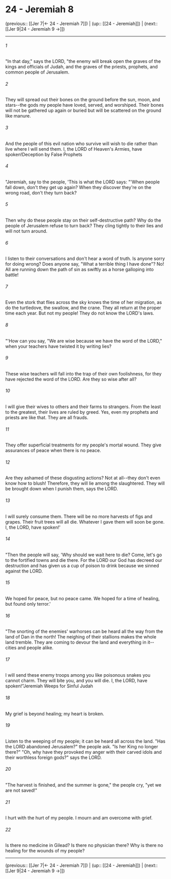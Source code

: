 # 24 - Jeremiah 8

(previous:: [[Jer 7|← 24 - Jeremiah 7]]) | (up:: [[24 - Jeremiah]]) | (next:: [[Jer 9|24 - Jeremiah 9 →]])

***


###### 1 
"In that day," says the LORD, "the enemy will break open the graves of the kings and officials of Judah, and the graves of the priests, prophets, and common people of Jerusalem. 

###### 2 
They will spread out their bones on the ground before the sun, moon, and stars--the gods my people have loved, served, and worshiped. Their bones will not be gathered up again or buried but will be scattered on the ground like manure. 

###### 3 
And the people of this evil nation who survive will wish to die rather than live where I will send them. I, the LORD of Heaven's Armies, have spoken!Deception by False Prophets 

###### 4 
"Jeremiah, say to the people, 'This is what the LORD says: "'When people fall down, don't they get up again? When they discover they're on the wrong road, don't they turn back? 

###### 5 
Then why do these people stay on their self-destructive path? Why do the people of Jerusalem refuse to turn back? They cling tightly to their lies and will not turn around. 

###### 6 
I listen to their conversations and don't hear a word of truth. Is anyone sorry for doing wrong? Does anyone say, "What a terrible thing I have done"? No! All are running down the path of sin as swiftly as a horse galloping into battle! 

###### 7 
Even the stork that flies across the sky knows the time of her migration, as do the turtledove, the swallow, and the crane. They all return at the proper time each year. But not my people! They do not know the LORD's laws. 

###### 8 
"'How can you say, "We are wise because we have the word of the LORD," when your teachers have twisted it by writing lies? 

###### 9 
These wise teachers will fall into the trap of their own foolishness, for they have rejected the word of the LORD. Are they so wise after all? 

###### 10 
I will give their wives to others and their farms to strangers. From the least to the greatest, their lives are ruled by greed. Yes, even my prophets and priests are like that. They are all frauds. 

###### 11 
They offer superficial treatments for my people's mortal wound. They give assurances of peace when there is no peace. 

###### 12 
Are they ashamed of these disgusting actions? Not at all--they don't even know how to blush! Therefore, they will lie among the slaughtered. They will be brought down when I punish them, says the LORD. 

###### 13 
I will surely consume them. There will be no more harvests of figs and grapes. Their fruit trees will all die. Whatever I gave them will soon be gone. I, the LORD, have spoken!' 

###### 14 
"Then the people will say, 'Why should we wait here to die? Come, let's go to the fortified towns and die there. For the LORD our God has decreed our destruction and has given us a cup of poison to drink because we sinned against the LORD. 

###### 15 
We hoped for peace, but no peace came. We hoped for a time of healing, but found only terror.' 

###### 16 
"The snorting of the enemies' warhorses can be heard all the way from the land of Dan in the north! The neighing of their stallions makes the whole land tremble. They are coming to devour the land and everything in it-- cities and people alike. 

###### 17 
I will send these enemy troops among you like poisonous snakes you cannot charm. They will bite you, and you will die. I, the LORD, have spoken!"Jeremiah Weeps for Sinful Judah 

###### 18 
My grief is beyond healing; my heart is broken. 

###### 19 
Listen to the weeping of my people; it can be heard all across the land. "Has the LORD abandoned Jerusalem?" the people ask. "Is her King no longer there?" "Oh, why have they provoked my anger with their carved idols and their worthless foreign gods?" says the LORD. 

###### 20 
"The harvest is finished, and the summer is gone," the people cry, "yet we are not saved!" 

###### 21 
I hurt with the hurt of my people. I mourn and am overcome with grief. 

###### 22 
Is there no medicine in Gilead? Is there no physician there? Why is there no healing for the wounds of my people?

***

(previous:: [[Jer 7|← 24 - Jeremiah 7]]) | (up:: [[24 - Jeremiah]]) | (next:: [[Jer 9|24 - Jeremiah 9 →]])
